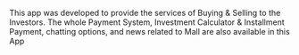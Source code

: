 This app was developed to provide the services of Buying & Selling to the Investors. The whole Payment System, 
Investment Calculator & Installment Payment, chatting options, and news related to Mall are 
also available in this App

